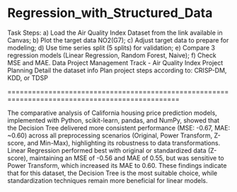 # Regression_with_Structured_Data

Task
Steps: a) Load the Air Quality Index Dataset from the link available in Canvas; b) Plot the target data NO2(G7); c) Adjust target data to prepare for modeling; d) Use time series split (5 splits) for validation; e) Compare 3 regression models (Linear Regression, Random Forest, Naive); f) Check MSE and MAE.
Data Project Management Track - Air Quality Index Project Planning
Detail the dataset info
Plan project steps according to: CRISP-DM, KDD, or TDSP

================================================================================================

The comparative analysis of California housing price prediction models, implemented with Python, scikit-learn, pandas, and NumPy, showed that the Decision Tree delivered more consistent performance (MSE: -0.67, MAE: ~0.60) across all preprocessing scenarios (Original, Power Transform, Z-score, and Min-Max), highlighting its robustness to data transformations. Linear Regression performed best with original or standardized data (Z-score), maintaining an MSE of -0.56 and MAE of 0.55, but was sensitive to Power Transform, which increased its MAE to 0.60. These findings indicate that for this dataset, the Decision Tree is the most suitable choice, while standardization techniques remain more beneficial for linear models.
